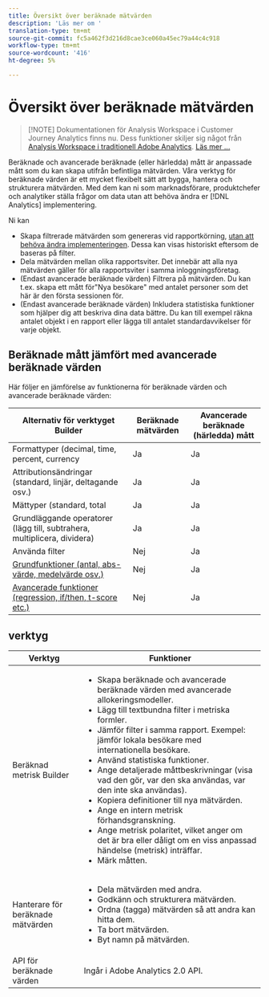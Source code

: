 ```yaml
---
title: Översikt över beräknade mätvärden
description: 'Läs mer om '
translation-type: tm+mt
source-git-commit: fc5a462f3d216d8cae3ce060a45ec79a44c4c918
workflow-type: tm+mt
source-wordcount: '416'
ht-degree: 5%

---
```



# Översikt över beräknade mätvärden

>[!NOTE] Dokumentationen för Analysis Workspace i Customer Journey Analytics finns nu. Dess funktioner skiljer sig något från [Analysis Workspace i traditionell Adobe Analytics](https://docs.adobe.com/content/help/en/analytics/analyze/analysis-workspace/home.html). [Läs mer …](/help/getting-started/cja-aa.md)

Beräknade och avancerade beräknade (eller härledda) mått är anpassade mått som du kan skapa utifrån befintliga mätvärden. Våra verktyg för beräknade värden är ett mycket flexibelt sätt att bygga, hantera och strukturera mätvärden. Med dem kan ni som marknadsförare, produktchefer och analytiker ställa frågor om data utan att behöva ändra er [!DNL Analytics] implementering.

Ni kan

* Skapa filtrerade mätvärden som genereras vid rapportkörning, [utan att behöva ändra implementeringen](https://youtu.be/CuQTm9RaUpY). Dessa kan visas historiskt eftersom de baseras på filter.
* Dela mätvärden mellan olika rapportsviter. Det innebär att alla nya mätvärden gäller för alla rapportsviter i samma inloggningsföretag.
* (Endast avancerade beräknade värden) Filtrera på mätvärden. Du kan t.ex. skapa ett mått för&quot;Nya besökare&quot; med antalet personer som det här är den första sessionen för.
* (Endast avancerade beräknade värden) Inkludera statistiska funktioner som hjälper dig att beskriva dina data bättre. Du kan till exempel räkna antalet objekt i en rapport eller lägga till antalet standardavvikelser för varje objekt.

## Beräknade mått jämfört med avancerade beräknade värden

Här följer en jämförelse av funktionerna för beräknade värden och avancerade beräknade värden:

| Alternativ för verktyget Builder | Beräknade mätvärden | Avancerade beräknade (härledda) mått |
|---|---|---|
| Formattyper (decimal, time, percent, currency | Ja | Ja |
| Attributionsändringar (standard, linjär, deltagande osv.) | Ja | Ja |
| Mättyper (standard, total | Ja | Ja |
| Grundläggande operatorer (lägg till, subtrahera, multiplicera, dividera) | Ja | Ja |
| Använda filter | Nej | Ja |
| [Grundfunktioner (antal, abs-värde, medelvärde osv.)](/help/components/calc-metrics/cm-functions.md) | Nej | Ja |
| [Avancerade funktioner (regression, if/then, t-score etc.)](/help/components/calc-metrics/cm-adv-functions.md) | Nej | Ja |

## verktyg

| Verktyg | Funktioner |
|--- |--- |
| Beräknad metrisk Builder | <ul><li>Skapa beräknade och avancerade beräknade värden med avancerade allokeringsmodeller.</li><li>Lägg till textbundna filter i metriska formler.</li><li>Jämför filter i samma rapport. Exempel: jämför lokala besökare med internationella besökare.</li><li>Använd statistiska funktioner.</li><li> Ange detaljerade måttbeskrivningar (visa vad den gör, var den ska användas, var den inte ska användas).</li><li>Kopiera definitioner till nya mätvärden.</li><li>Ange en intern metrisk förhandsgranskning.</li><li>Ange metrisk polaritet, vilket anger om det är bra eller dåligt om en viss anpassad händelse (metrisk) inträffar.</li><li>Märk måtten.</li></ul> |
| Hanterare för beräknade mätvärden | <ul><li>Dela mätvärden med andra.</li><li>Godkänn och strukturera mätvärden.</li><li>Ordna (tagga) mätvärden så att andra kan hitta dem.</li><li>Ta bort mätvärden.</li><li>Byt namn på mätvärden.</li></ul> |
| API för beräknade värden | Ingår i Adobe Analytics 2.0 API. |


